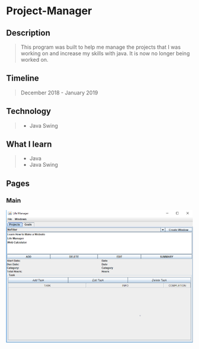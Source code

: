 # Project-Manager

## Description

>This program was built to help me manage the projects that I was working on and increase my skills with java. It is now no longer being worked on.

## Timeline

>December 2018 - January 2019

## Technology

> * Java Swing

## What I learn

> * Java
> * Java Swing

## Pages

### Main

![Main page](./Main.png)
